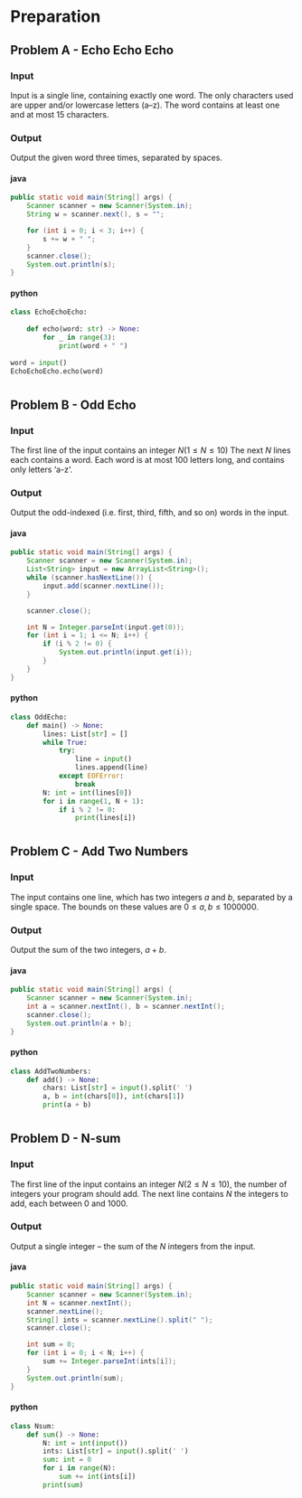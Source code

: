 # Preparation

## Problem A - Echo Echo Echo

### Input

Input is a single line, containing exactly one word. The only characters used are upper and/or lowercase letters (a–z). The word contains at least one and at most 15 characters.

### Output

Output the given word three times, separated by spaces.

#### java

```java
public static void main(String[] args) {
    Scanner scanner = new Scanner(System.in);
    String w = scanner.next(), s = "";

    for (int i = 0; i < 3; i++) {
        s += w + " ";
    }
    scanner.close();
    System.out.println(s);
}
```

#### python

```python
class EchoEchoEcho:
    
    def echo(word: str) -> None:
        for _ in range(3):
            print(word + " ")
            
word = input()
EchoEchoEcho.echo(word)
```

#
## Problem B - Odd Echo

### Input

The first line of the input contains an integer $N(1 \leq N \leq 10)$
The next $N$ lines each contains a word. Each word is at most 100 letters long, and contains only letters ‘a-z‘.

### Output

Output the odd-indexed (i.e. first, third, fifth, and so on) words in the input.

#### java

```java
public static void main(String[] args) {
    Scanner scanner = new Scanner(System.in); 
    List<String> input = new ArrayList<String>();
    while (scanner.hasNextLine()) {
        input.add(scanner.nextLine());
    }

    scanner.close();

    int N = Integer.parseInt(input.get(0));
    for (int i = 1; i <= N; i++) {
        if (i % 2 != 0) {
            System.out.println(input.get(i));
        } 
    }
}
```

#### python

```python
class OddEcho:
    def main() -> None:
        lines: List[str] = []
        while True:
            try:
                line = input()
                lines.append(line)
            except EOFError:
                break 
        N: int = int(lines[0])
        for i in range(1, N + 1):
            if i % 2 != 0:
                print(lines[i])
```
#
## Problem C - Add Two Numbers

### Input

The input contains one line, which has two integers $a$ and $b$, separated by a single space. The bounds on these values are $0 \leq a,b \leq 1000000$.

### Output

Output the sum of the two integers, $a+b$.

#### java

```java
public static void main(String[] args) {
    Scanner scanner = new Scanner(System.in);
    int a = scanner.nextInt(), b = scanner.nextInt();
    scanner.close();
    System.out.println(a + b);
} 
```

#### python

```python
class AddTwoNumbers:
    def add() -> None:
        chars: List[str] = input().split(' ')
        a, b = int(chars[0]), int(chars[1])
        print(a + b)
```
#
## Problem D - N-sum

### Input

The first line of the input contains an integer $N(2 \leq N \leq 10)$, the number of integers your program should add. The next line contains $N$ the
integers to add, each between $0$ and $1000$.

### Output

Output a single integer – the sum of the $N$ integers from the input.

#### java

```java
public static void main(String[] args) {
    Scanner scanner = new Scanner(System.in);
    int N = scanner.nextInt();
    scanner.nextLine();
    String[] ints = scanner.nextLine().split(" ");
    scanner.close();

    int sum = 0;
    for (int i = 0; i < N; i++) {
        sum += Integer.parseInt(ints[i]);
    }
    System.out.println(sum);
}
```

#### python

```python
class Nsum:
    def sum() -> None:
        N: int = int(input())
        ints: List[str] = input().split(' ')
        sum: int = 0
        for i in range(N):
            sum += int(ints[i])
        print(sum)
```